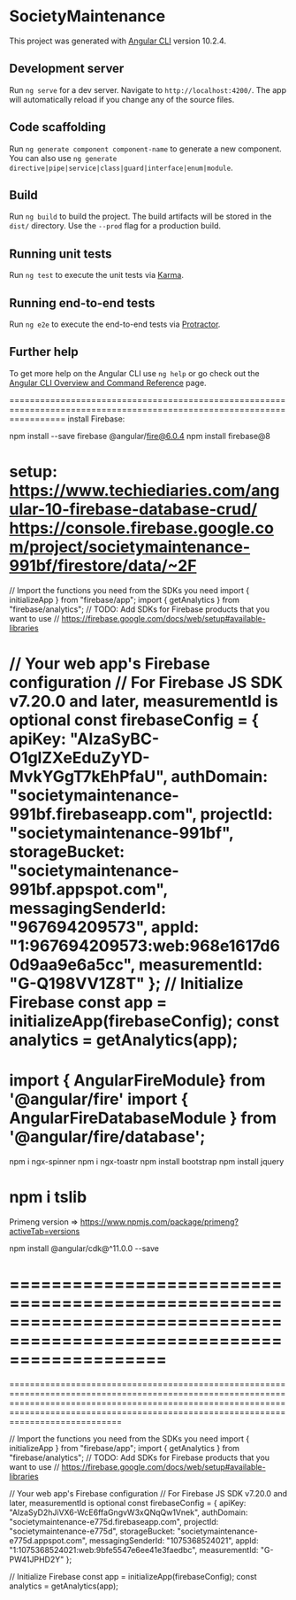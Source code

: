 # SocietyMaintenance

This project was generated with [Angular CLI](https://github.com/angular/angular-cli) version 10.2.4.

## Development server

Run `ng serve` for a dev server. Navigate to `http://localhost:4200/`. The app will automatically reload if you change any of the source files.

## Code scaffolding

Run `ng generate component component-name` to generate a new component. You can also use `ng generate directive|pipe|service|class|guard|interface|enum|module`.

## Build

Run `ng build` to build the project. The build artifacts will be stored in the `dist/` directory. Use the `--prod` flag for a production build.

## Running unit tests

Run `ng test` to execute the unit tests via [Karma](https://karma-runner.github.io).

## Running end-to-end tests

Run `ng e2e` to execute the end-to-end tests via [Protractor](http://www.protractortest.org/).

## Further help

To get more help on the Angular CLI use `ng help` or go check out the [Angular CLI Overview and Command Reference](https://angular.io/cli) page.





=======================================================================================================================
install Firebase:

npm install --save firebase @angular/fire@6.0.4
npm install firebase@8

setup: https://www.techiediaries.com/angular-10-firebase-database-crud/
https://console.firebase.google.com/project/societymaintenance-991bf/firestore/data/~2F
==============================================================================================================================================================================================================================================
// Import the functions you need from the SDKs you need
import { initializeApp } from "firebase/app";
import { getAnalytics } from "firebase/analytics";
// TODO: Add SDKs for Firebase products that you want to use
// https://firebase.google.com/docs/web/setup#available-libraries

// Your web app's Firebase configuration
// For Firebase JS SDK v7.20.0 and later, measurementId is optional
const firebaseConfig = {
  apiKey: "AIzaSyBC-O1glZXeEduZyYD-MvkYGgT7kEhPfaU",
  authDomain: "societymaintenance-991bf.firebaseapp.com",
  projectId: "societymaintenance-991bf",
  storageBucket: "societymaintenance-991bf.appspot.com",
  messagingSenderId: "967694209573",
  appId: "1:967694209573:web:968e1617d60d9aa9e6a5cc",
  measurementId: "G-Q198VV1Z8T"
};
// Initialize Firebase
const app = initializeApp(firebaseConfig);
const analytics = getAnalytics(app);
==============================================================================================================================================================================================================================================

import { AngularFireModule} from '@angular/fire'
import { AngularFireDatabaseModule } from '@angular/fire/database';
=======================================================================================================================



npm i ngx-spinner
npm i ngx-toastr
npm install bootstrap
npm install jquery

npm i tslib
=======================================================================================================================
Primeng version => https://www.npmjs.com/package/primeng?activeTab=versions


npm install @angular/cdk@^11.0.0 --save

=======================================================================================================================
==============================================================================================================================================================================================================================================
==============================================================================================================================================================================================================================================

// Import the functions you need from the SDKs you need
import { initializeApp } from "firebase/app";
import { getAnalytics } from "firebase/analytics";
// TODO: Add SDKs for Firebase products that you want to use
// https://firebase.google.com/docs/web/setup#available-libraries

// Your web app's Firebase configuration
// For Firebase JS SDK v7.20.0 and later, measurementId is optional
const firebaseConfig = {
  apiKey: "AIzaSyD2hJiVX6-WcE6ffaGngvW3xQNqQw1Vnek",
  authDomain: "societymaintenance-e775d.firebaseapp.com",
  projectId: "societymaintenance-e775d",
  storageBucket: "societymaintenance-e775d.appspot.com",
  messagingSenderId: "1075368524021",
  appId: "1:1075368524021:web:9bfe5547e6ee41e3faedbc",
  measurementId: "G-PW41JPHD2Y"
};

// Initialize Firebase
const app = initializeApp(firebaseConfig);
const analytics = getAnalytics(app);